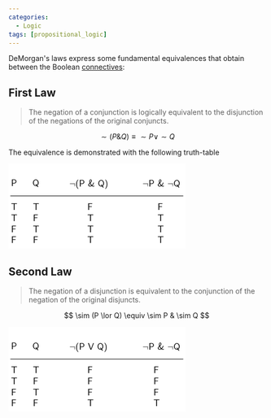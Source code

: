 ```yaml
---
categories:
  - Logic 
tags: [propositional_logic]
---
```


DeMorgan's laws express some fundamental equivalences that obtain between the Boolean [connectives](Truth-functional%20connectives.md):

## First Law

> The negation of a conjunction is logically equivalent to the disjunction of the negations of the original conjuncts.

$$
\sim (P \& Q) \equiv \sim P \lor \sim Q
$$

The equivalence is demonstrated with the following truth-table

![demorgan-1.png](../img/demorgan-1.png)

## Second Law

> The negation of a disjunction is equivalent to the conjunction of the negation of the original disjuncts.

$$
\sim (P \lor Q) \equiv \sim P & \sim Q
$$

![demorgan-2.png](../img/demorgan-2.png)

